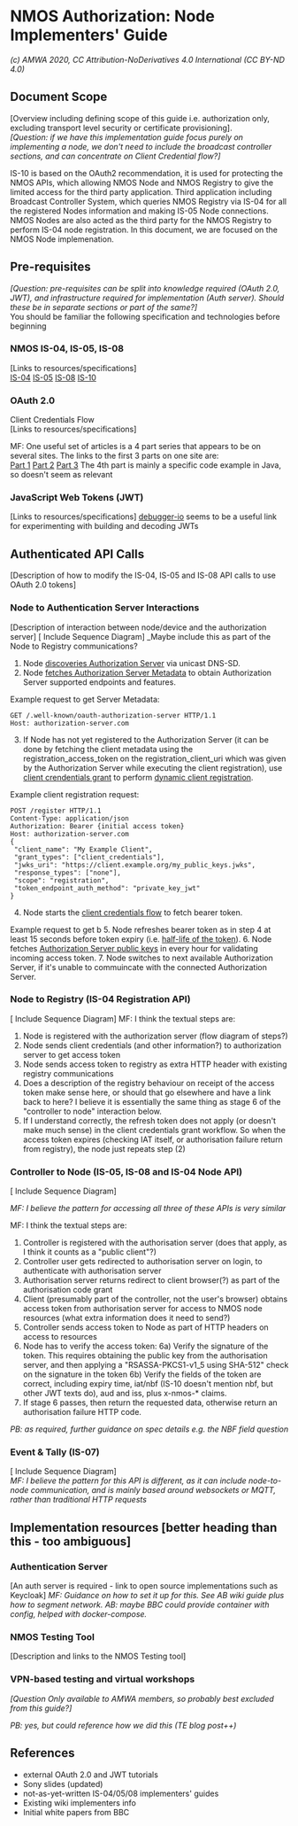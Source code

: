 # NMOS Authorization: Node  Implementers' Guide
_(c) AMWA 2020, CC Attribution-NoDerivatives 4.0 International (CC BY-ND 4.0)_

## Document Scope
[Overview including defining scope of this guide i.e. authorization only, excluding transport level security or certificate provisioning].  
_[Question: if we have this implementation guide focus purely on implementing a node, we don't need to include the broadcast controller sections, and can concentrate on Client Credential flow?]_  

IS-10 is based on the OAuth2 recommendation, it is used for protecting the NMOS APIs, which allowing NMOS Node and NMOS Registry to give the limited access for the third party application. Third application including Broadcast Controller System, which queries NMOS Registry via IS-04 for all the registered Nodes information and making IS-05 Node connections. NMOS Nodes are also acted as the third party for the NMOS Registry to perform IS-04 node registration.  In this document, we are focused on the NMOS Node implemenation.
    
## Pre-requisites
_[Question: pre-requisites can be split into knowledge required (OAuth 2.0, JWT), and infrastructure required for implementation (Auth server). Should these be in separate sections or part of the same?]_  
  You should be familiar the following specification and technologies before beginning 
  
### NMOS IS-04, IS-05, IS-08
[Links to resources/specifications]  
[IS-04](https://specs.amwa.tv/is-04/)
[IS-05](https://specs.amwa.tv/is-05/)
[IS-08](https://specs.amwa.tv/is-08/)
[IS-10](https://specs.amwa.tv/is-10/)
  
### OAuth 2.0
Client Credentials Flow  
[Links to resources/specifications]  

MF: One useful set of articles is a 4 part series that appears to be on several sites. The links to the first 3 parts on one site are:  
[Part 1](https://dzone.com/articles/deep-dive-to-oauth20-amp-jwt-part-1-setting-the-st "https://dzone.com/articles/deep-dive-to-oauth20-amp-jwt-part-1-setting-the-st")
[Part 2](https://dzone.com/articles/deep-dive-to-oauth20-amp-jwt-part-2-oauth20)
[Part 3](https://dzone.com/articles/deep-dive-to-oauth20-amp-jwt-part-3-jwt)
The 4th part is mainly a specific code example in Java, so doesn't seem as relevant

### JavaScript Web Tokens (JWT)
[Links to resources/specifications]
[debugger-io](https://jwt.io/#debugger-io)  seems to be a useful link for experimenting with building and decoding JWTs  
  
## Authenticated API Calls
[Description of how to modify the IS-04, IS-05 and IS-08 API calls to use OAuth 2.0 tokens]  
### Node to Authentication Server Interactions  
[Description of interaction between node/device and the authorization server]
[ Include Sequence Diagram]
_Maybe include this as part of the Node to Registry communications?

1. Node [discoveries Authorization Server](https://specs.amwa.tv/is-10/branches/v1.0-dev/docs/3.0._Discovery.html#dns-sd-advertisement) via unicast DNS-SD.
2. Node [fetches Authorization Server Metadata](https://specs.amwa.tv/is-10/branches/v1.0-dev/docs/3.0._Discovery.html#authorization-server-metadata-endpoint) to obtain Authorization Server supported endpoints and features.

Example request to get Server Metadata:

    GET /.well-known/oauth-authorization-server HTTP/1.1
    Host: authorization-server.com

3. If Node has not yet registered to the Authorization Server (it can be done by fetching the client metadata using the registration_access_token on the registration_client_uri which was given by the Authorization Server while executing the client registration), use [client crendentials grant](https://specs.amwa.tv/is-10/branches/v1.0-dev/docs/4.2._Behaviour_-_Clients.html#client-credentials) to perform [dynamic client registration](https://specs.amwa.tv/is-10/branches/v1.0-dev/docs/4.2._Behaviour_-_Clients.html#client-registration).

Example client registration request:

    POST /register HTTP/1.1
    Content-Type: application/json
    Authorization: Bearer {initial access token}
    Host: authorization-server.com
	{
	 "client_name": "My Example Client",
	 "grant_types": ["client_credentials"],
	 "jwks_uri": "https://client.example.org/my_public_keys.jwks",
	 "response_types": ["none"],
	 "scope": "registration",
	 "token_endpoint_auth_method": "private_key_jwt"
	} 

4. Node starts the [client credentials flow](https://specs.amwa.tv/is-10/branches/v1.0-dev/docs/4.3._Behaviour_-_Token_Requests.html#access-token-request-and-response) to fetch bearer token.

Example request to get b
5. Node refreshes bearer token as in step 4 at least 15 seconds before token expiry (i.e. [half-life of the token](https://specs.amwa.tv/is-10/branches/v1.0-dev/docs/4.4._Behaviour_-_Access_Tokens.html#access-token-lifetime)).
6. Node fetches [Authorization Server public keys](https://specs.amwa.tv/is-10/branches/v1.0-dev/docs/4.5._Behaviour_-_Resource_Servers.html#public-keys) in every hour for  validating incoming access token.
7. Node switches to next available Authorization Server, if it's unable to commuincate with the connected Authorization Server.
  
### Node to Registry (IS-04 Registration API)  
[ Include Sequence Diagram]
MF: I think the textual steps are:

1. Node is registered with the authorization server (flow diagram of steps?)  
2. Node sends client credentials (and other information?) to authorization server to get access token 
3. Node sends access token to registry as extra HTTP header with existing registry communications
4. Does a description of the registry behaviour on receipt of the access token make sense here, or should that go elsewhere and have a link back to here? I believe it is essentially the same thing as stage 6 of the "controller to node" interaction below.  
5. If I understand correctly, the refresh token does not apply (or doesn't make much sense) in the client credentials grant workflow. So when the access token expires (checking IAT itself, or authorisation failure return from registry), the node just repeats step (2) 
  
### Controller to Node (IS-05, IS-08 and IS-04 Node API)  
[ Include Sequence Diagram]  

_MF: I believe the pattern for accessing all three of these APIs is very similar_

MF: I think the textual steps are:
1) Controller is registered with the authorisation server (does that apply, as I think it counts as a "public client"?)
2) Controller user gets redirected to authorisation server on login, to authenticate with authorisation server
3) Authorisation server returns redirect to client browser(?) as part of the authorisation code grant
4) Client (presumably part of the controller, not the user's browser) obtains access token from authorisation server for access to NMOS node resources (what extra information does it need to send?)
5) Controller sends access token to Node as part of HTTP headers on access to resources
6) Node has to verify the access token:
6a) Verify the signature of the token. This requires obtaining the public key from the authorisation server, and then applying a "RSASSA-PKCS1-v1_5 using SHA-512" check on the signature in the token
6b) Verify the fields of the token are correct, including expiry time, iat/nbf (IS-10 doesn't mention nbf, but other JWT texts do), aud and iss, plus x-nmos-* claims.
7) If stage 6 passes, then return the requested data, otherwise return an authorisation failure HTTP code.

_PB: as required, further guidance on spec details e.g. the NBF field question_  

### Event & Tally (IS-07)
[ Include Sequence Diagram]  
_MF: I believe the pattern for this API is different, as it can include node-to-node communication, and is mainly based around websockets or MQTT, rather than traditional HTTP requests_

## Implementation resources [better heading than this - too ambiguous]  
### Authentication Server
[An auth server is required - link to open source implementations such as Keycloak]
_MF: Guidance on how to set it up for this. See AB wiki guide plus how to segment network. AB: maybe BBC could provide container with config, helped with docker-compose._  
  
### NMOS Testing Tool
[Description and links to the NMOS Testing tool]  
  
### VPN-based testing and virtual workshops
_[Question Only available to AMWA members, so probably best excluded from this guide?]_

_PB: yes, but could reference how we did this (TE blog post++)_

## References
-   external OAuth 2.0 and JWT tutorials
-   Sony slides (updated)
-   not-as-yet-written IS-04/05/08 implementers' guides
-   Existing wiki implementers info
-   Initial white papers from BBC









<!--stackedit_data:
eyJkaXNjdXNzaW9ucyI6eyJpeVREbld2VTN4ckFiQkoyIjp7In
N0YXJ0Ijo1MTE0LCJlbmQiOjUyOTQsInRleHQiOiIxLiBOb2Rl
IGlzIHJlZ2lzdGVyZWQgd2l0aCB0aGUgYXV0aG9yaXphdGlvbi
BzZXJ2ZXIgKGZsb3cgZGlhZ3JhbSBvZiBzdGVwcz8p4oCmIn0s
InV6S1Vnc3BremRCdnE4UEoiOnsic3RhcnQiOjYxMzEsImVuZC
I6NjI1MCwidGV4dCI6IjEpIENvbnRyb2xsZXIgaXMgcmVnaXN0
ZXJlZCB3aXRoIHRoZSBhdXRob3Jpc2F0aW9uIHNlcnZlciAoZG
9lcyB0aGF0IGFwcGx5LCBhc+KApiJ9LCJSRGpNdnZuc1YxTkVl
N05VIjp7InN0YXJ0Ijo1NjUxLCJlbmQiOjU5MTgsInRleHQiOi
I1LiBJZiBJIHVuZGVyc3RhbmQgY29ycmVjdGx5LCB0aGUgcmVm
cmVzaCB0b2tlbiBkb2VzIG5vdCBhcHBseSAob3IgZG9lc24ndC
BtYWtl4oCmIn19LCJjb21tZW50cyI6eyJkS0l5ZWdlZ29rZ2lQ
ZU9GIjp7ImRpc2N1c3Npb25JZCI6Iml5VERuV3ZVM3hyQWJCSj
IiLCJzdWIiOiJnaDozMDIzMTMyMSIsInRleHQiOiJkZXNjcmli
ZWQgaW4gc3RlcCAzIGFuZCA0IG9mIE5vZGUgdG8gQXV0aGVudG
ljYXRpb24gU2VydmVyIEludGVyYWN0aW9ucyIsImNyZWF0ZWQi
OjE2MTIzOTg1MjE0MDh9LCJrcDVRQ2F1RjRmd2JHWWJsIjp7Im
Rpc2N1c3Npb25JZCI6InV6S1Vnc3BremRCdnE4UEoiLCJzdWIi
OiJnaDozMDIzMTMyMSIsInRleHQiOiJtYXliZSB0aGlzIGJpdC
BzaG91bGQgYmUgZGVzY3JpYmVkIGluIGFub3RoZXIgZG9jICBD
b250cm9sbGVyIEltcGxlbWVuYXRlciBHdWlkZSBzZWN0aW9uIE
NvbnRyb2xsZXIgdG8gQXV0aGVudGljYXRpb24gU2VydmVyIElu
dGVyYWN0aW9ucyIsImNyZWF0ZWQiOjE2MTIzOTg4NTQ0NTl9LC
JraFFZcHNydWMzbEhtSEFMIjp7ImRpc2N1c3Npb25JZCI6IlJE
ak12dm5zVjFORWU3TlUiLCJzdWIiOiJnaDozMDIzMTMyMSIsIn
RleHQiOiJkZXNjcmliZWQgaW4gc3RlcCA1IG9mIE5vZGUgdG8g
QXV0aGVudGljYXRpb24gU2VydmVyIEludGVyYWN0aW9ucyIsIm
NyZWF0ZWQiOjE2MTIzOTg5MjYxNjh9fSwiaGlzdG9yeSI6Wy0x
OTA1NDM2NDg4LDgxNDgwMTQ2MCwxMjg2MDE1ODYzLDE3NDA0OD
QzMzMsNjY0NDQ2MDI5LDEwMzA0NTE2ODksLTk2OTQ3MTQxLDEy
MjU3MzMyNzksMjk0NDQ1ODgxLC02MTM1MTEyNDAsMTU3Njk5OT
I5MiwxNjQ3MDk0MDEyLDE3MTgzMjgxMTUsLTIwMzM0Mjc4Mzgs
MjEyNTU1NzUzNiwtMTI3NzQ5MzQwMSw1ODIzOTY4NjUsMTk4OT
ExNzQwLDg5Mzg0NDQ3OSwtMTAyNzUwNTI3OV19
-->